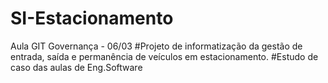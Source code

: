 # SI-Estacionamento
Aula GIT Governança - 06/03
#Projeto de informatização da gestão de entrada, saída e permanência de veículos em estacionamento.
#Estudo de caso das aulas de Eng.Software
